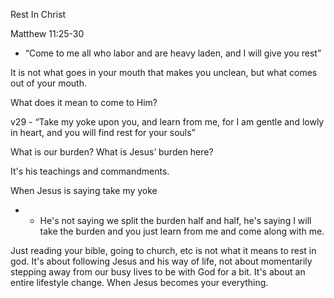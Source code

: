 
Rest In Christ

Matthew 11:25-30

- “Come to me all who labor and are heavy laden, and I will give you rest”

It is not what goes in your mouth that makes you unclean, but what comes out of your mouth.

What does it mean to come to Him?

v29 - “Take my yoke upon you, and learn from me, for I am gentle and lowly in heart, and you will find rest for your souls”

What is our burden? What is Jesus’ burden here?

It's his teachings and commandments.

When Jesus is saying take my yoke

- - He's not saying we split the burden half and half, he's saying I will take the burden and you just learn from me and come along with me.

Just reading your bible, going to church, etc is not what it means to rest in god. It's about following Jesus and his way of life, not about momentarily stepping away from our busy lives to be with God for a bit. It's about an entire lifestyle change. When Jesus becomes your everything.